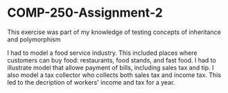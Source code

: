 # COMP-250-Assignment-2

This exercise was part of my knowledge of testing concepts of inheritance and polymorphism

I had to model a food service industry. This included places where customers can buy food: restaurants, food stands, and fast food.
I had to illustrate model that allowe  payment of bills, including sales tax and tip. I also model a tax collector who collects both sales tax and income tax. 
This led to the decription of workers' income and tax for a year.
